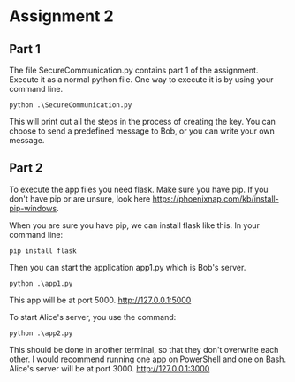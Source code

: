 # Assignment 2

## Part 1
The file SecureCommunication.py contains part 1 of the assignment. 
Execute it as a normal python file.
One way to execute it is by using your command line.
```
python .\SecureCommunication.py
```

This will print out all the steps in the process of creating the key. 
You can choose to send a predefined message to Bob, or you can write your own message.


## Part 2
To execute the app  files you need flask. Make sure you have pip. If you don't have pip or are unsure, look here https://phoenixnap.com/kb/install-pip-windows.

When you are sure you have pip, we can install flask like this.
In your command line:
```
pip install flask
```

Then you can start the application app1.py which is Bob's server.
```
python .\app1.py
```
This app will be at port 5000. http://127.0.0.1:5000

To start Alice's server, you use the command:
```
python .\app2.py
```
This should be done in another terminal, so that they don't overwrite each other. I would recommend running one app on PowerShell and one on Bash. 
Alice's server will be at port 3000. http://127.0.0.1:3000